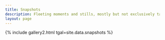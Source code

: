 ```yaml
---
title: Snapshots
description: Fleeting moments and stills, mostly but not exclusively taken on 35mm.
layout: page
---
```

{% include gallery2.html tgal=site.data.snapshots %}

